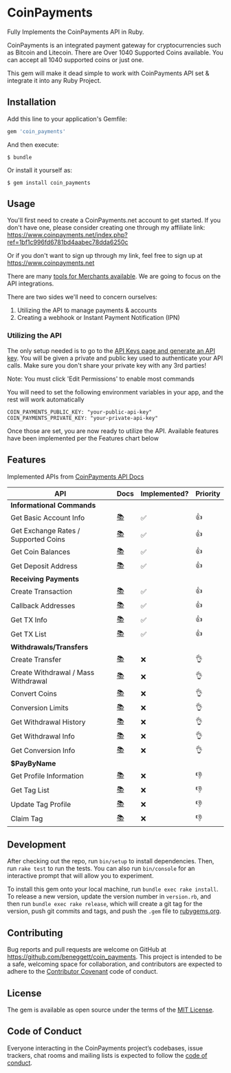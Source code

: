 # CoinPayments

Fully Implements the CoinPayments API in Ruby.

CoinPayments is an integrated payment gateway for cryptocurrencies such as Bitcoin and Litecoin. There are Over 1040 Supported Coins available. You can accept all 1040 supported coins or just one.

This gem will make it dead simple to work with CoinPayments API set & integrate it into any Ruby Project.

## Installation

Add this line to your application's Gemfile:

```ruby
gem 'coin_payments'
```

And then execute:

    $ bundle

Or install it yourself as:

    $ gem install coin_payments

## Usage

You'll first need to create a CoinPayments.net account to get started. If you don't have one, please consider creating one through my affiliate link: https://www.coinpayments.net/index.php?ref=1bf1c996fd6781bd4aabec78dda6250c

Or if you don't want to sign up through my link, feel free to sign up at https://www.coinpayments.net

There are many [tools for Merchants available](https://www.coinpayments.net/merchant-tools). We are going to focus on the API integrations.

There are two sides we'll need to concern ourselves:
1. Utilizing the API to manage payments & accounts
2. Creating a webhook or Instant Payment Notification (IPN)

### Utilizing the API

The only setup needed is to go to the [API Keys page and generate an API key](https://www.coinpayments.net/index.php?cmd=acct_api_keys). You will be given a private and public key used to authenticate your API calls. Make sure you don't share your private key with any 3rd parties!

Note: You must click 'Edit Permissions' to enable most commands

You will need to set the following environment variables in your app, and the rest will work automatically

```
COIN_PAYMENTS_PUBLIC_KEY: "your-public-api-key"
COIN_PAYMENTS_PRIVATE_KEY: "your-private-api-key"
```

Once those are set, you are now ready to utilize the API.
Available features have been implemented per the Features chart below


## Features

Implemented APIs from [CoinPayments API Docs](https://www.coinpayments.net/apidoc-intro)



| API |  Docs | Implemented? | Priority |
| --- | --- | --- | --- |
| **Informational Commands** |
| Get Basic Account Info | [📚](https://www.coinpayments.net/apidoc-get-basic-info) | ✅ | 👍 |
| Get Exchange Rates / Supported Coins | [📚](https://www.coinpayments.net/apidoc-rates) | ✅ | 👍 |
| Get Coin Balances | [📚](https://www.coinpayments.net/apidoc-balances) | ✅ | 👍 |
| Get Deposit Address | [📚](https://www.coinpayments.net/apidoc-get-deposit-address) | ✅ | 👍 |
| **Receiving Payments** |
| Create Transaction | [📚](https://www.coinpayments.net/apidoc-create-transaction) | ✅ | 👍 |
| Callback Addresses | [📚](https://www.coinpayments.net/apidoc-get-callback-address) | ✅ | 👍 |
| Get TX Info  | [📚](https://www.coinpayments.net/apidoc-get-tx-info) | ✅ | 👍 |
| Get TX List  | [📚](https://www.coinpayments.net/apidoc-get-tx-ids) | ✅ | 👍 |
| **Withdrawals/Transfers** |
| Create Transfer | [📚](https://www.coinpayments.net/apidoc-create-transfer) | ❌ | 👌 |
| Create Withdrawal / Mass Withdrawal | [📚](https://www.coinpayments.net/apidoc-create-withdrawal) | ❌ | 👌 |
| Convert Coins | [📚](https://www.coinpayments.net/apidoc-convert) | ❌ | 👌 |
| Conversion Limits | [📚](https://www.coinpayments.net/apidoc-convert-limits) | ❌ | 👌 |
| Get Withdrawal History | [📚](https://www.coinpayments.net/apidoc-get-withdrawal-history) | ❌ | 👌 |
| Get Withdrawal Info | [📚](https://www.coinpayments.net/apidoc-get-withdrawal-info) | ❌ | 👌 |
| Get Conversion Info | [📚](https://www.coinpayments.net/apidoc-get-conversion-info) | ❌ | 👌 |
| **$PayByName** |
| Get Profile Information | [📚](https://www.coinpayments.net/apidoc-get-pbn-info) | ❌ | 👎 |
| Get Tag List | [📚](https://www.coinpayments.net/apidoc-get-pbn-list) | ❌ | 👎 |
| Update Tag Profile | [📚](https://www.coinpayments.net/apidoc-update-pbn-tag) | ❌ | 👎 |
| Claim Tag | [📚](https://www.coinpayments.net/apidoc-claim-pbn-tag) | ❌ | 👎 |







## Development

After checking out the repo, run `bin/setup` to install dependencies. Then, run `rake test` to run the tests. You can also run `bin/console` for an interactive prompt that will allow you to experiment.

To install this gem onto your local machine, run `bundle exec rake install`. To release a new version, update the version number in `version.rb`, and then run `bundle exec rake release`, which will create a git tag for the version, push git commits and tags, and push the `.gem` file to [rubygems.org](https://rubygems.org).

## Contributing

Bug reports and pull requests are welcome on GitHub at https://github.com/beneggett/coin_payments. This project is intended to be a safe, welcoming space for collaboration, and contributors are expected to adhere to the [Contributor Covenant](http://contributor-covenant.org) code of conduct.

## License

The gem is available as open source under the terms of the [MIT License](https://opensource.org/licenses/MIT).

## Code of Conduct

Everyone interacting in the CoinPayments project’s codebases, issue trackers, chat rooms and mailing lists is expected to follow the [code of conduct](https://github.com/beneggett/coin_payments/blob/master/CODE_OF_CONDUCT.md).
